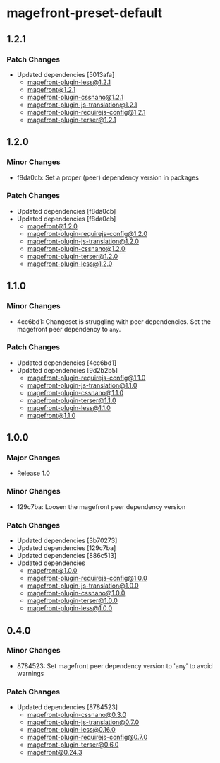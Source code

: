 # magefront-preset-default

## 1.2.1

### Patch Changes

- Updated dependencies [5013afa]
  - magefront-plugin-less@1.2.1
  - magefront@1.2.1
  - magefront-plugin-cssnano@1.2.1
  - magefront-plugin-js-translation@1.2.1
  - magefront-plugin-requirejs-config@1.2.1
  - magefront-plugin-terser@1.2.1

## 1.2.0

### Minor Changes

- f8da0cb: Set a proper (peer) dependency version in packages

### Patch Changes

- Updated dependencies [f8da0cb]
- Updated dependencies [f8da0cb]
  - magefront@1.2.0
  - magefront-plugin-requirejs-config@1.2.0
  - magefront-plugin-js-translation@1.2.0
  - magefront-plugin-cssnano@1.2.0
  - magefront-plugin-terser@1.2.0
  - magefront-plugin-less@1.2.0

## 1.1.0

### Minor Changes

- 4cc6bd1: Changeset is struggling with peer dependencies.
  Set the magefront peer dependency to `any`.

### Patch Changes

- Updated dependencies [4cc6bd1]
- Updated dependencies [9d2b2b5]
  - magefront-plugin-requirejs-config@1.1.0
  - magefront-plugin-js-translation@1.1.0
  - magefront-plugin-cssnano@1.1.0
  - magefront-plugin-terser@1.1.0
  - magefront-plugin-less@1.1.0
  - magefront@1.1.0

## 1.0.0

### Major Changes

- Release 1.0

### Minor Changes

- 129c7ba: Loosen the magefront peer dependency version

### Patch Changes

- Updated dependencies [3b70273]
- Updated dependencies [129c7ba]
- Updated dependencies [886c513]
- Updated dependencies
  - magefront@1.0.0
  - magefront-plugin-requirejs-config@1.0.0
  - magefront-plugin-js-translation@1.0.0
  - magefront-plugin-cssnano@1.0.0
  - magefront-plugin-terser@1.0.0
  - magefront-plugin-less@1.0.0

## 0.4.0

### Minor Changes

- 8784523: Set magefront peer dependency version to 'any' to avoid warnings

### Patch Changes

- Updated dependencies [8784523]
  - magefront-plugin-cssnano@0.3.0
  - magefront-plugin-js-translation@0.7.0
  - magefront-plugin-less@0.16.0
  - magefront-plugin-requirejs-config@0.7.0
  - magefront-plugin-terser@0.6.0
  - magefront@0.24.3
